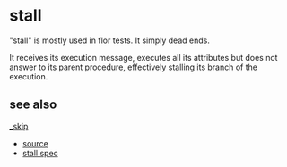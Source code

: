 
# stall

"stall" is mostly used in flor tests. It simply dead ends.

It receives its execution message, executes all its attributes but
does not answer to its parent procedure, effectively stalling
its branch of the execution.

## see also

[_skip](_skip.md)


* [source](https://github.com/floraison/flor/tree/master/lib/flor/pcore/stall.rb)
* [stall spec](https://github.com/floraison/flor/tree/master/spec/pcore/stall_spec.rb)

